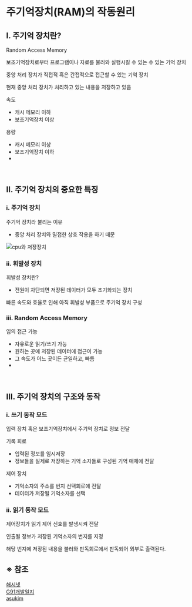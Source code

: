 # 주기억장치(RAM)의 작동원리

## Ⅰ. 주기억 장치란?

Random Access Memory

보조기억장치로부터 프로그램이나 자료를 불러와 실행시킬 수 있는 수 있는 기억 장치

중앙 처리 장치가 직접적 혹은 간접적으로 접근할 수 있는 기억 장치

현재 중앙 처리 장치가 처리하고 있는 내용을 저장하고 있음

속도
- 캐시 메모리 이하
- 보조기억장치 이상

용량
- 캐시 메모리 이상
- 보조기억장치 이하
- 
<br>

## Ⅱ. 주기억 장치의 중요한 특징

### ⅰ. 주기억 장치

주기억 장치라 불리는 이유
- 중앙 처리 장치와 밀접한 상호 작용을 하기 때문

![cpu와 저장장치](https://img1.daumcdn.net/thumb/R1280x0/?scode=mtistory2&fname=https%3A%2F%2Fblog.kakaocdn.net%2Fdn%2FJCuWG%2Fbtq3q7orfUk%2F9BKl6Ex9mv4dEkRW0boThk%2Fimg.png)

### ⅱ. 휘발성 장치

휘발성 장치란?
- 전원이 차단되면 저장된 데이터가 모두 초기화되는 장치

빠른 속도와 효율로 인해 아직 휘발성 부품으로 주기억 장치 구성

### ⅲ. Random Access Memory

임의 접근 가능
- 자유로운 읽기/쓰기 가능
- 원하는 곳에 저장된 데이터에 접근이 가능
- 그 속도가 어느 곳이든 균일하고, 빠름
- 
<br>

## Ⅲ. 주기억 장치의 구조와 동작

### ⅰ. 쓰기 동작 모드

입력 장치 혹은 보조기억장치에서 주기억 장치로 정보 전달

기록 회로
- 입력된 정보를 임시저장
- 정보들을 실제로 저장하는 기억 소자들로 구성된 기억 매체에 전달

제어 장치
- 기억소자의 주소를 번지 선택회로에 전달
- 데이터가 저장될 기억소자를 선택

### ⅱ. 읽기 동작 모드

제어장치가 읽기 제어 신호를 발생시켜 전달

인출될 정보가 저장된 기억소자의 번지를 지정

해당 번지에 저장된 내용을 불러와 판독회로에서 판독되어 외부로 출력된다.



## ※ 참조
[해시넷](http://wiki.hash.kr/index.php/%EC%A3%BC%EA%B8%B0%EC%96%B5%EC%9E%A5%EC%B9%98)  
[G91개발일지](https://blog-of-gon.tistory.com/46)  
[asukim](https://asukim.tistory.com/23)
